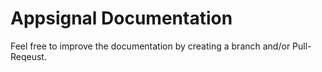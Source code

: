 # Appsignal Documentation

Feel free to improve the documentation by creating a branch and/or Pull-Reqeust.
